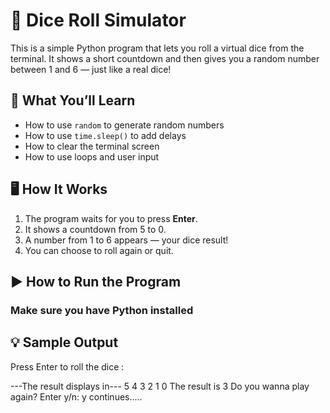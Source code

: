 
 # 🎲 Dice Roll Simulator 

This is a simple Python program that lets you roll a virtual dice from the terminal. It shows a short countdown and then gives you a random number between 1 and 6 — just like a real dice!

## 🧠 What You’ll Learn

- How to use `random` to generate random numbers
- How to use `time.sleep()` to add delays
- How to clear the terminal screen
- How to use loops and user input

## 🖥️ How It Works

1. The program waits for you to press **Enter**.
2. It shows a countdown from 5 to 0.
3. A number from 1 to 6 appears — your dice result!
4. You can choose to roll again or quit.

## ▶️ How to Run the Program

### Make sure you have Python installed

## 💡 Sample Output
Press Enter to roll the dice : 

---The result displays in---
5
4
3
2
1
0
The result is 3
Do you wanna play again?
Enter y/n: y
continues.....


